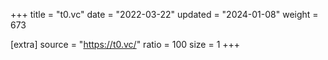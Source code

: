 +++
title = "t0.vc"
date = "2022-03-22"
updated = "2024-01-08"
weight = 673

[extra]
source = "https://t0.vc/"
ratio = 100
size = 1
+++
